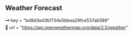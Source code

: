 ## Weather Forecast

🗝  key = "bd8d3ed3b1734e5bbea29fce537ab589"                                                                                             
🔗 url = "https://api.openweathermap.org/data/2.5/weather"
